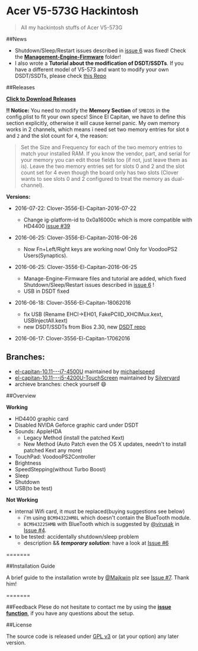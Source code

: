 Acer V5-573G Hackintosh
=======================

> All my hackintosh stuffs of Acer V5-573G

##News
- Shutdown/Sleep/Restart issues described in [issue 6](https://github.com/Kaijun/Acer-V5-573G-Hackintosh/issues/6) was fixed! Check the [**Management-Engine-Firmware**](https://github.com/Kaijun/Acer-V5-573G-Hackintosh/tree/master/Management-Engine-Firmware) folder!
- I also wrote a **Tutorial about the modification of DSDT/SSDTs**. If you have a different model of V5-573 and want to modify your own DSDT/SSDTs, please check [this Repo](https://github.com/Kaijun/Acer-V5-573g-DSDT)

##Releases

**[Click to Download Releases](https://github.com/Kaijun/Acer-V5-573G-Hackintosh/releases)**

**‼️ Notice:** You need to modify the **Memory Section** of `SMBIOS` in the config.plist to fit your own specs! Since El Capitan, we have to define this section explicitly, otherwise it will cause kernel panic.
My own memory works in 2 channels, which means i need set two memory entries for slot `0` and `2` and the slot count for `4`, the reason:
>Set the Size and Frequency for each of the two memory entries to match your installed RAM. If you know the vendor, part, and serial for your memory you can edit those fields too (if not, just leave them as is). Leave the two memory entries set for slots 0 and 2 and the slot count set for 4 even though the board only has two slots (Clover wants to see slots 0 and 2 configured to treat the memory as dual-channel).

**Versions:**

- 2016-07-22: Clover-3556-El-Capitan-2016-07-22
  * Change ig-platform-id to 0x0a16000c which is more compatible with HD4400 [issue #39](https://github.com/Kaijun/Acer-V5-573G-Hackintosh/issues/39)

- 2016-06-25: Clover-3556-El-Capitan-2016-06-26
  * Now Fn+Left/Right keys are working now! Only for VoodooPS2 Users(Synaptics).

- 2016-06-25: Clover-3556-El-Capitan-2016-06-25
  * Manage-Engine-Firmware files and tutorial are added, which fixed Shutdown/Sleep/Restart issues described in [issue 6](https://github.com/Kaijun/Acer-V5-573G-Hackintosh/issues/6) !
  * USB in DSDT fixed

- 2016-06-18: Clover-3556-El-Capitan-18062016
  * fix USB (Rename EHCI->EH01, FakePCIID_XHCIMux.kext, USBInjectAll.kext)
  * new DSDT/SSDTs from Bios 2.30, new [DSDT repo](https://github.com/Kaijun/Acer-V5-573g-DSDT)

- 2016-06-17: Clover-3556-El-Capitan-17062016


## Branches:
- [el-capitan-10.11---i7-4500U](https://github.com/Kaijun/Acer-V5-573G-Hackintosh/tree/el-capitan-10.11---i7-4500U) maintained by [michaelspeed](https://github.com/michaelspeed)
- [el-capitan-10.11---i5-4200U-TouchScreen](https://github.com/Kaijun/Acer-V5-573G-Hackintosh/tree/el-capitan-10.11---i5-4200U-TouchScreen) maintained by [Silveryard](https://github.com/Silveryard)
- archieve branches: check yourself 😄

##Overview

**Working**

- HD4400 graphic card
- Disabled NVIDA Geforce graphic card under DSDT
- Sounds: AppleHDA
	* Legacy Method (install the patched Kext)
	* New Method (Auto Patch even the OS X updates, needn't to install patched Kext any more)
- TouchPad: VoodooPS2Controller
- Brightness
- SpeedStepping(without Turbo Boost)
- Sleep
- Shutdown
- USB(to be test)

**Not Working**
- internal Wifi card, it must be replaced(buying suggestions see below)
  - i'm using `BCM94322HM8L` which doesn't contain the BlueTooth module.
  - `BCM943225HMB` with BlueTooth which is suggested by [@virusak](https://github.com/virusak) in [Issue #4](https://github.com/Kaijun/Acer-V5-573G-Hackintosh/issues/4#issuecomment-56149694).
- to be tested: accidentally shutdown/sleep problem
  - description && ***temporary solution***: have a look at [Issue #6](https://github.com/Kaijun/Acer-V5-573G-Hackintosh/issues/6)

=======

##Installation Guide

A brief guide to the installation wrote by [@Majkwin](https://github.com/Majkwin) plz see [Issue #7](https://github.com/Kaijun/Acer-V5-573G-Hackintosh/issues/7). Thank him!

=======

##Feedback
Plese do not hesitate to contact me by using the **[issue function](https://github.com/Kaijun/Acer-V5-573G-Hackintosh/issues)**, if you have any questions about the setup.

##License

The source code is released under [GPL v3](http://www.gnu.org/copyleft/gpl.html) or (at your option) any later version.
